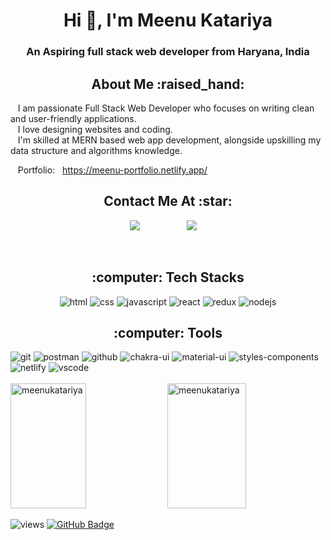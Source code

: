 <h1 align="center">Hi 👋, I'm Meenu Katariya</h1>
<h3 align="center">An Aspiring full stack web developer from Haryana, India</h3>
<h2 align="center">About Me :raised_hand:</h2>

&nbsp;&nbsp;&nbsp;I am passionate Full Stack Web Developer who focuses on writing clean
and user-friendly applications.
<br/>
&nbsp;&nbsp;&nbsp;I love designing websites and coding.
<br/>
&nbsp;&nbsp;&nbsp;I'm skilled at MERN based web app development, alongside upskilling my data structure and algorithms knowledge.
<br/>


 &nbsp;&nbsp; 
 Portfolio: &nbsp; <a href="https://meenu-portfolio.netlify.app/" target="blank">https://meenu-portfolio.netlify.app/</a>



<h2 align="center">Contact Me At :star:</h2>

<p align="center">
   <a href="mailto:meenukatariya2330@gmail.com"><img src="https://img.shields.io/badge/gmail-%23D14836.svg?&style=for-the-badge&logo=gmail&logoColor=white" /></a>&nbsp;&nbsp;&nbsp;&nbsp;&nbsp;&nbsp;&nbsp;&nbsp;
  <a /></a>&nbsp;&nbsp;&nbsp;&nbsp;
  <a/></a>&nbsp;&nbsp;&nbsp;&nbsp;
  <a href="https://www.linkedin.com/in/meenu-katariya/"><img src="https://img.shields.io/badge/linkedin-%230077B5.svg?&style=for-the-badge&logo=linkedin&logoColor=white" /></a>&nbsp;&nbsp;&nbsp;&nbsp;
 </p> 

<br/>



<h2 align="center">:computer: Tech Stacks </h2>
<div align="center">
  
  <img src="https://img.shields.io/badge/html5-%23E34F26.svg?style=for-the-badge&logo=html5&logoColor=white" alt="html"/>
  <img src="https://img.shields.io/badge/css3-%231572B6.svg?style=for-the-badge&logo=css3&logoColor=white" alt="css"/>
  <img src="https://img.shields.io/badge/javascript-%23323330.svg?style=for-the-badge&logo=javascript&logoColor=%23F7DF1E" alt="javascript"/>
  <img src="https://img.shields.io/badge/react-%2320232a.svg?style=for-the-badge&logo=react&logoColor=%2361DAFB" alt="react"/>
  <img src="https://img.shields.io/badge/redux-%23593d88.svg?style=for-the-badge&logo=redux&logoColor=white" alt="redux"/>
  <img src="https://img.shields.io/badge/Node.js-339933?style=for-the-badge&logo=nodedotjs&logoColor=white" alt="nodejs" />
  
  
   
  
</div> 

<h2 align="center">:computer: Tools </h2>
<div>
<img src="https://img.shields.io/badge/Git-f44d27?style=for-the-badge&logo=git&logoColor=white" alt="git"/>
  <img src="https://img.shields.io/badge/Postman-FF6C37?style=for-the-badge&logo=Postman&logoColor=white" alt="postman"/>
  <img src="https://img.shields.io/badge/GitHub-100000?style=for-the-badge&logo=github&logoColor=white" alt="github"/>
  <img src="https://img.shields.io/badge/Chakra--UI-319795?style=for-the-badge&logo=chakra-ui&logoColor=white" alt="chakra-ui" />
  <img src="https://img.shields.io/badge/Material%20UI-007FFF?style=for-the-badge&logo=mui&logoColor=white" alt="material-ui" />
  <img src="https://img.shields.io/badge/styled--components-DB7093?style=for-the-badge&logo=styled-components&logoColor=white" alt="styles-components" />
  <img src="https://img.shields.io/badge/Netlify-00C7B7?style=for-the-badge&logo=netlify&logoColor=white" alt="netlify" />
<!--   <img src="https://img.shields.io/badge/Canva-%2300C4CC.svg?&style=for-the-badge&logo=Canva&logoColor=white" alt="canva" /> -->
 <img src="https://img.shields.io/badge/VSCode-0078D4?style=for-the-badge&logo=visual%20studio%20code&logoColor=white" alt="vscode" />
<!--   <img src="https://img.shields.io/badge/replit-667881?style=for-the-badge&logo=replit&logoColor=white" alt="replit" /> -->
  
  
</div>
<br/>
 





 <div>
 
<img  src="https://github-readme-stats.vercel.app/api?username=meenukatariya&show_icons=true&locale=en" alt="meenukatariya" width="49%" height="200" />
<img  src="https://github-readme-stats.vercel.app/api/top-langs?username=meenukatariya&show_icons=true&locale=en&layout=compact" width="50%" height="200"  alt="meenukatariya" />

</div>

 <p align="left"> <img src="https://komarev.com/ghpvc/?username=meenukatariya&label=Profile%20views&color=0e75b6&style=flat" alt="views" />
<a href="https://github.com/meenukatariya?tab=followers"><img src="https://img.shields.io/github/followers/meenukatariya?label=Followers&style=social" alt="GitHub Badge"></a>
</p>

